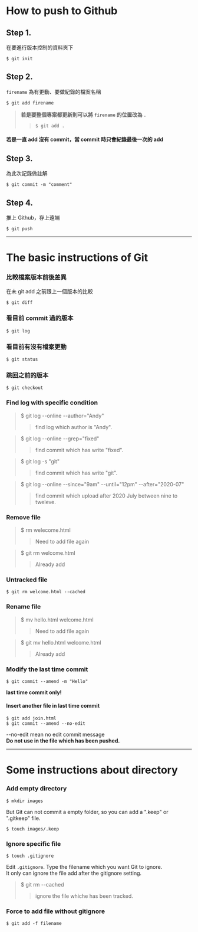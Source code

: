 # How to push to Github
## Step 1. 
在要進行版本控制的資料夾下
```shell=
$ git init
```
## Step 2. 
`firename` 為有更動、要做紀錄的檔案名稱
```shell=
$ git add firename
```
>**若是要整個專案都更新則可以將 `firename` 的位置改為 `.`**
>>```shell=
>>$ git add .
>>```

#### 若是一直 add 沒有 commit，當 commit 時只會紀錄最後一次的 add

## Step 3.
為此次記錄做註解
```shell=
$ git commit -m "comment"
```

## Step 4.
推上 Github，存上遠端
```shell=
$ git push
```

---
# The basic instructions of Git
### 比較檔案版本前後差異  
在未 git add 之前跟上一個版本的比較
```shell=
$ git diff  
```
### 看目前 commit 過的版本  
```shell=
$ git log  
```
### 看目前有沒有檔案更動  
```shell=
$ git status  
```
### 跳回之前的版本
```shell=
$ git checkout
```
### Find log with specific condition
> $ git log --online --author="Andy"  
>> find log which author is "Andy".  

> $ git log --online --grep="fixed"  
>> find commit which has write "fixed".

> $ git log -s "git"
>> find commit which has write "git".

>$ git log --online --since="9am" --until="12pm" --after="2020-07"
>> find commit which upload after 2020 July between nine to tweleve.
### Remove file
> $ rm welecome.html  
>> Need to add file again 

> $ git rm welcome.html  
>> Already add  
### Untracked file
```shell=
$ git rm welcome.html --cached
```
### Rename file
> $ mv hello.html welcome.html
>> Need to add file again

> $ git mv hello.html welcome.html
>> Already add
### Modify the last time commit
```shell=
$ git commit --amend -m "Hello"
```
**last time commit only!**  
#### Insert another file in last time commit
```shell=
$ git add join.html  
$ git commit --amend --no-edit
```
--no-edit mean no edit commit message  
**Do not use in the file which has been pushed.**  

---
# Some instructions about directory
### Add empty directory
```shell=
$ mkdir images
```
But Git can not commit a empty folder, so you can add a ".keep" or ".gitkeep" file.
```shell=
$ touch images/.keep
```
### Ignore specific file
```shell=
$ touch .gitignore
```
Edit `.gitignore`. Type the filename which you want Git to ignore.  
It only can ignore the file add after the gitignore setting.  
> $ git rm --cached
>> ignore the file whiche has been tracked.
### Force to add file without gitignore
```shell=
$ git add -f filename
```